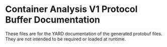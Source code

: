 # Container Analysis V1 Protocol Buffer Documentation

These files are for the YARD documentation of the generated protobuf files.
They are not intended to be required or loaded at runtime.

